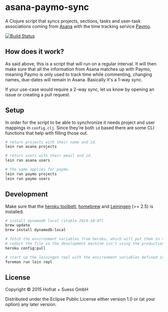 # asana-paymo-sync

A Clojure script that syncs projects, sections, tasks and user-task associations coming from [Asana](https://asana.com) with the time tracking service [Paymo](http://www.paymoapp.com/).

[![Build Status](https://travis-ci.org/hofratsuess/asana-paymo-sync.svg?branch=master)](https://travis-ci.org/hofratsuess/asana-paymo-sync)

## How does it work?

As said above, this is a script that will run on a regular interval. It will then make sure that all the information from Asana matches up with Paymo, meaning Paymo is only used to track time while commenting, changing names, due-dates will remain in Asana. Basically it's a 1-way sync.

If your use-case would require a 2-way sync, let us know by opening an issue or creating a pull request.

## Setup

In order for the script to be able to synchronize it needs project and user mappings in `config.clj`. Since they're both `id` based there are some CLI functions that help with filling those out.

```bash
# return projects with their name and id.
lein run asana projects

# return users with their email and id.
lein run asana users

# the same applies for paymo.
lein run paymo projects
lein run paymo users
```

## Development

Make sure that the [heroku toolbelt](https://toolbelt.heroku.com/), [homebrew](http://brew.sh/) and [Leiningen](http://leiningen.org/) (>= 2.5) is installed.

```bash
# install dynamodb local (stable 2014-10-07)
brew update
brew install dynamodb-local

# fetch the environment variables from heroku, which will put them in the .env file
# redact the file so the development machine isn't using the production database
heroku config:pull

# start up the leiningen repl with the environment variables defined in the .env file
foreman run lein repl
```

## License

Copyright © 2015 Hofrat + Suess GmbH

Distributed under the Eclipse Public License either version 1.0 or (at
your option) any later version.
